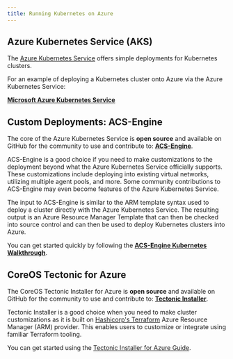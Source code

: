 ```yaml
---
title: Running Kubernetes on Azure
---
```


## Azure Kubernetes Service (AKS)

The [Azure Kubernetes Service](https://azure.microsoft.com/en-us/services/kubernetes-service/) offers simple
deployments for Kubernetes clusters.

For an example of deploying a Kubernetes cluster onto Azure via the Azure Kubernetes Service:

**[Microsoft Azure Kubernetes Service](https://docs.microsoft.com/en-us/azure/aks/intro-kubernetes)**

## Custom Deployments: ACS-Engine

The core of the Azure Kubernetes Service is **open source** and available on GitHub for the community
to use and contribute to: **[ACS-Engine](https://github.com/Azure/acs-engine)**.

ACS-Engine is a good choice if you need to make customizations to the deployment beyond what the Azure Kubernetes
Service officially supports. These customizations include deploying into existing virtual networks, utilizing multiple
agent pools, and more. Some community contributions to ACS-Engine may even become features of the Azure Kubernetes Service.

The input to ACS-Engine is similar to the ARM template syntax used to deploy a cluster directly with the Azure Kubernetes Service.
The resulting output is an Azure Resource Manager Template that can then be checked into source control and can then be used
to deploy Kubernetes clusters into Azure.

You can get started quickly by following the **[ACS-Engine Kubernetes Walkthrough](https://github.com/Azure/acs-engine/blob/master/docs/kubernetes.md)**.

## CoreOS Tectonic for Azure

The CoreOS Tectonic Installer for Azure is **open source** and available on GitHub for the community to use and contribute to: **[Tectonic Installer](https://github.com/coreos/tectonic-installer)**.

Tectonic Installer is a good choice when you need to make cluster customizations as it is built on [Hashicorp's Terraform](https://www.terraform.io/docs/providers/azurerm/) Azure Resource Manager (ARM) provider. This enables users to customize or integrate using familiar Terraform tooling.

You can get started using the [Tectonic Installer for Azure Guide](https://coreos.com/tectonic/docs/latest/install/azure/azure-terraform.html).
